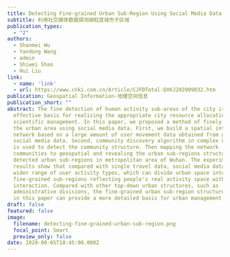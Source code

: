 ```yaml
---
title: Detecting Fine-grained Urban Sub-Region Using Social Media Data
subtitle: 利用社交媒体数据探测细粒度城市子区域
publication_types:
  - "2"
authors:
  - Shanmei Wu
  - Yandong Wang
  - admin
  - Shiwei Shao
  - Hui Liu
link: 
  - name: 'link'
  - url: https://www.cnki.com.cn/Article/CJFDTotal-DXKJ202009032.htm
publication: Geospatial Information-地理空间信息
publication_short: ""
abstract: The fine detection of human activity sub-areas of the city is an
  effective basis for realizing the appropriate city resource allocation and
  scientific management. In this paper, we proposed a method of finely dividing
  the urban area using social media data. First, we build a spatial interactive
  network based on a large amount of user movement data obtained from geo-tagged
  social media data. Second, community discovery algorithm in complex networks
  is used to detect the community structure. Then mapping the network
  communities to geospatial and revealing the urban sub-regions structure. We
  detected urban sub-regions in metropolitan area of Wuhan. The experimental
  results show that compared with single travel data, social media data covers a
  wider range of user activity types, which can divide urban space into
  fine-grained sub-regions reflecting people's real activity space with closer
  interaction. Compared with other top-down urban structures, such as
  administrative divisions, the fine-grained urban sub-region structure detected
  in this paper can provide a more detailed basis for urban management.
draft: false
featured: false
image:
  filename: detecting-fine-grained-urban-sub-region.png
  focal_point: Smart
  preview_only: false
date: 2020-08-05T18:45:00.000Z
---
```

